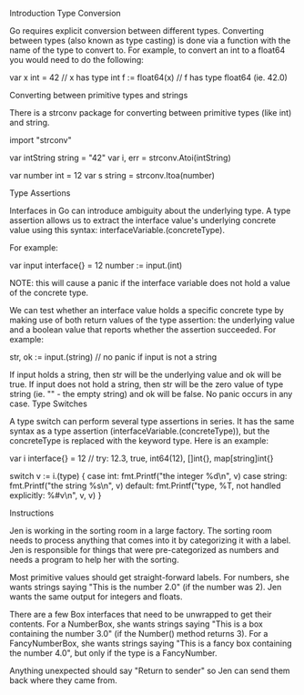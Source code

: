 Introduction
Type Conversion

Go requires explicit conversion between different types. Converting between types (also known as type casting) is done via a function with the name of the type to convert to. For example, to convert an int to a float64 you would need to do the following:

var x int = 42 // x has type int
f := float64(x) // f has type float64 (ie. 42.0)

Converting between primitive types and strings

There is a strconv package for converting between primitive types (like int) and string.

import "strconv"

var intString string = "42"
var i, err = strconv.Atoi(intString)

var number int = 12
var s string = strconv.Itoa(number)

Type Assertions

Interfaces in Go can introduce ambiguity about the underlying type. A type assertion allows us to extract the interface value's underlying concrete value using this syntax: interfaceVariable.(concreteType).

For example:

var input interface{} = 12
number := input.(int)

NOTE: this will cause a panic if the interface variable does not hold a value of the concrete type.

We can test whether an interface value holds a specific concrete type by making use of both return values of the type assertion: the underlying value and a boolean value that reports whether the assertion succeeded. For example:

str, ok := input.(string) // no panic if input is not a string

If input holds a string, then str will be the underlying value and ok will be true. If input does not hold a string, then str will be the zero value of type string (ie. "" - the empty string) and ok will be false. No panic occurs in any case.
Type Switches

A type switch can perform several type assertions in series. It has the same syntax as a type assertion (interfaceVariable.(concreteType)), but the concreteType is replaced with the keyword type. Here is an example:

var i interface{} = 12 // try: 12.3, true, int64(12), []int{}, map[string]int{}

switch v := i.(type) {
case int:
    fmt.Printf("the integer %d\n", v)
case string:
    fmt.Printf("the string %s\n", v)
default:
    fmt.Printf("type, %T, not handled explicitly: %#v\n", v, v)
}

Instructions

Jen is working in the sorting room in a large factory. The sorting room needs to process anything that comes into it by categorizing it with a label. Jen is responsible for things that were pre-categorized as numbers and needs a program to help her with the sorting.

Most primitive values should get straight-forward labels. For numbers, she wants strings saying "This is the number 2.0" (if the number was 2). Jen wants the same output for integers and floats.

There are a few Box interfaces that need to be unwrapped to get their contents. For a NumberBox, she wants strings saying "This is a box containing the number 3.0" (if the Number() method returns 3). For a FancyNumberBox, she wants strings saying "This is a fancy box containing the number 4.0", but only if the type is a FancyNumber.

Anything unexpected should say "Return to sender" so Jen can send them back where they came from.
